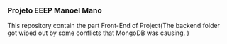 ### Projeto EEEP Manoel Mano

This repository contain the part Front-End of Project(The backend folder got wiped out by some conflicts that MongoDB was causing.
)

